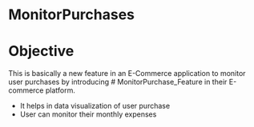 # MonitorPurchases

# Objective 
This is basically a new feature in an E-Commerce application to monitor user purchases by introducing # MonitorPurchase_Feature in their E-commerce platform.
 - It helps in data visualization of user purchase 
 - User can monitor their monthly expenses 
